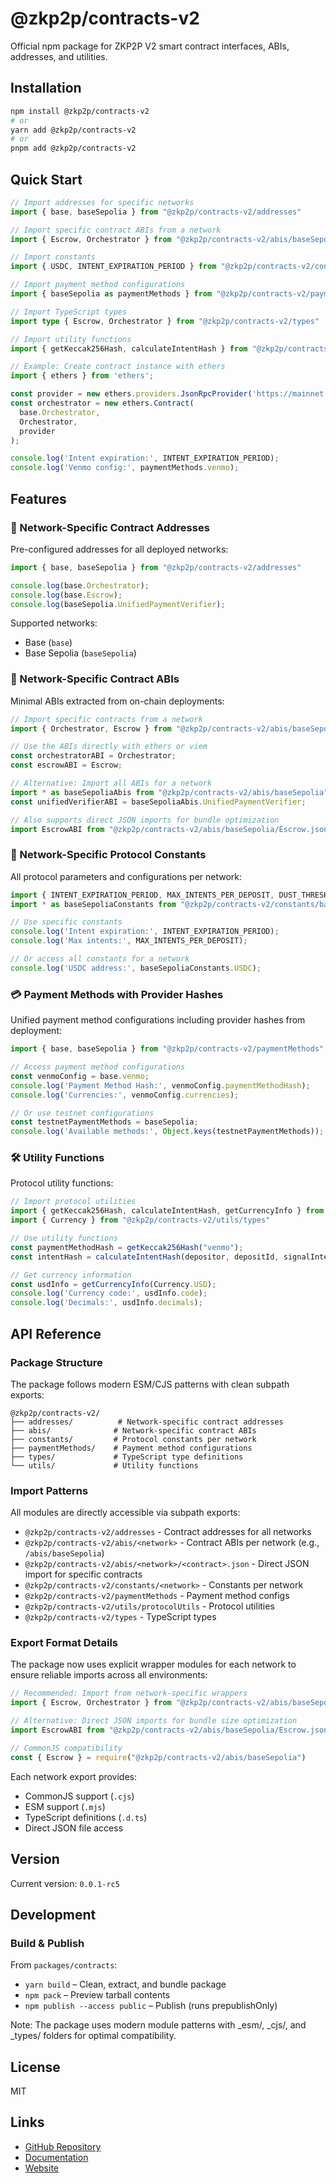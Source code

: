 # @zkp2p/contracts-v2

Official npm package for ZKP2P V2 smart contract interfaces, ABIs, addresses, and utilities.

## Installation

```bash
npm install @zkp2p/contracts-v2
# or
yarn add @zkp2p/contracts-v2
# or
pnpm add @zkp2p/contracts-v2
```

## Quick Start

```typescript
// Import addresses for specific networks
import { base, baseSepolia } from "@zkp2p/contracts-v2/addresses"

// Import specific contract ABIs from a network
import { Escrow, Orchestrator } from "@zkp2p/contracts-v2/abis/baseSepolia"

// Import constants
import { USDC, INTENT_EXPIRATION_PERIOD } from "@zkp2p/contracts-v2/constants/base"

// Import payment method configurations
import { baseSepolia as paymentMethods } from "@zkp2p/contracts-v2/paymentMethods"

// Import TypeScript types
import type { Escrow, Orchestrator } from "@zkp2p/contracts-v2/types"

// Import utility functions
import { getKeccak256Hash, calculateIntentHash } from "@zkp2p/contracts-v2/utils/protocolUtils"

// Example: Create contract instance with ethers
import { ethers } from 'ethers';

const provider = new ethers.providers.JsonRpcProvider('https://mainnet.base.org');
const orchestrator = new ethers.Contract(
  base.Orchestrator,
  Orchestrator,
  provider
);

console.log('Intent expiration:', INTENT_EXPIRATION_PERIOD);
console.log('Venmo config:', paymentMethods.venmo);
```

## Features

### 📍 Network-Specific Contract Addresses

Pre-configured addresses for all deployed networks:

```typescript
import { base, baseSepolia } from "@zkp2p/contracts-v2/addresses"

console.log(base.Orchestrator);
console.log(base.Escrow);
console.log(baseSepolia.UnifiedPaymentVerifier);
```

Supported networks:
- Base (`base`)
- Base Sepolia (`baseSepolia`)

### 📜 Network-Specific Contract ABIs

Minimal ABIs extracted from on-chain deployments:

```typescript
// Import specific contracts from a network
import { Orchestrator, Escrow } from "@zkp2p/contracts-v2/abis/baseSepolia"

// Use the ABIs directly with ethers or viem
const orchestratorABI = Orchestrator;
const escrowABI = Escrow;

// Alternative: Import all ABIs for a network
import * as baseSepoliaAbis from "@zkp2p/contracts-v2/abis/baseSepolia"
const unifiedVerifierABI = baseSepoliaAbis.UnifiedPaymentVerifier;

// Also supports direct JSON imports for bundle optimization
import EscrowABI from "@zkp2p/contracts-v2/abis/baseSepolia/Escrow.json"
```

### 🔧 Network-Specific Protocol Constants

All protocol parameters and configurations per network:

```typescript
import { INTENT_EXPIRATION_PERIOD, MAX_INTENTS_PER_DEPOSIT, DUST_THRESHOLD } from "@zkp2p/contracts-v2/constants/base"
import * as baseSepoliaConstants from "@zkp2p/contracts-v2/constants/baseSepolia"

// Use specific constants
console.log('Intent expiration:', INTENT_EXPIRATION_PERIOD);
console.log('Max intents:', MAX_INTENTS_PER_DEPOSIT);

// Or access all constants for a network
console.log('USDC address:', baseSepoliaConstants.USDC);
```

### 💳 Payment Methods with Provider Hashes

Unified payment method configurations including provider hashes from deployment:

```typescript
import { base, baseSepolia } from "@zkp2p/contracts-v2/paymentMethods"

// Access payment method configurations
const venmoConfig = base.venmo;
console.log('Payment Method Hash:', venmoConfig.paymentMethodHash);
console.log('Currencies:', venmoConfig.currencies);

// Or use testnet configurations
const testnetPaymentMethods = baseSepolia;
console.log('Available methods:', Object.keys(testnetPaymentMethods));
```

### 🛠️ Utility Functions

Protocol utility functions:

```typescript
// Import protocol utilities
import { getKeccak256Hash, calculateIntentHash, getCurrencyInfo } from "@zkp2p/contracts-v2/utils/protocolUtils"
import { Currency } from "@zkp2p/contracts-v2/utils/types"

// Use utility functions
const paymentMethodHash = getKeccak256Hash("venmo");
const intentHash = calculateIntentHash(depositor, depositId, signalIntentParams);

// Get currency information
const usdInfo = getCurrencyInfo(Currency.USD);
console.log('Currency code:', usdInfo.code);
console.log('Decimals:', usdInfo.decimals);
```


## API Reference

### Package Structure

The package follows modern ESM/CJS patterns with clean subpath exports:

```
@zkp2p/contracts-v2/
├── addresses/          # Network-specific contract addresses
├── abis/              # Network-specific contract ABIs  
├── constants/         # Protocol constants per network
├── paymentMethods/    # Payment method configurations
├── types/             # TypeScript type definitions
└── utils/             # Utility functions
```

### Import Patterns

All modules are directly accessible via subpath exports:

- `@zkp2p/contracts-v2/addresses` - Contract addresses for all networks
- `@zkp2p/contracts-v2/abis/<network>` - Contract ABIs per network (e.g., `/abis/baseSepolia`)
- `@zkp2p/contracts-v2/abis/<network>/<contract>.json` - Direct JSON import for specific contracts
- `@zkp2p/contracts-v2/constants/<network>` - Constants per network
- `@zkp2p/contracts-v2/paymentMethods` - Payment method configs
- `@zkp2p/contracts-v2/utils/protocolUtils` - Protocol utilities
- `@zkp2p/contracts-v2/types` - TypeScript types

### Export Format Details

The package now uses explicit wrapper modules for each network to ensure reliable imports across all environments:

```typescript
// Recommended: Import from network-specific wrappers
import { Escrow, Orchestrator } from "@zkp2p/contracts-v2/abis/baseSepolia"

// Alternative: Direct JSON imports for bundle size optimization
import EscrowABI from "@zkp2p/contracts-v2/abis/baseSepolia/Escrow.json"

// CommonJS compatibility
const { Escrow } = require("@zkp2p/contracts-v2/abis/baseSepolia")
```

Each network export provides:
- CommonJS support (`.cjs`)
- ESM support (`.mjs`)
- TypeScript definitions (`.d.ts`)
- Direct JSON file access

## Version

Current version: `0.0.1-rc5`

## Development

### Build & Publish

From `packages/contracts`:
- `yarn build` – Clean, extract, and bundle package
- `npm pack` – Preview tarball contents
- `npm publish --access public` – Publish (runs prepublishOnly)

Note: The package uses modern module patterns with _esm/, _cjs/, and _types/ folders for optimal compatibility.

## License

MIT

## Links

- [GitHub Repository](https://github.com/zkp2p/zkp2p-v2-contracts)
- [Documentation](https://docs.zkp2p.xyz)
- [Website](https://zkp2p.xyz)

